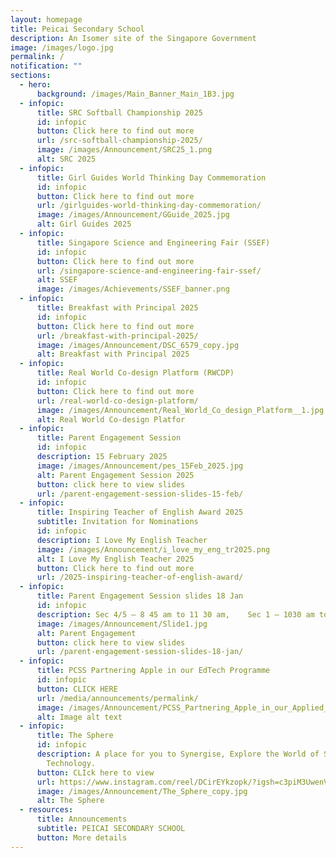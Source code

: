 ```yaml
---
layout: homepage
title: Peicai Secondary School
description: An Isomer site of the Singapore Government
image: /images/logo.jpg
permalink: /
notification: ""
sections:
  - hero:
      background: /images/Main_Banner_Main_1B3.jpg
  - infopic:
      title: SRC Softball Championship 2025
      id: infopic
      button: Click here to find out more
      url: /src-softball-championship-2025/
      image: /images/Announcement/SRC25_1.png
      alt: SRC 2025
  - infopic:
      title: Girl Guides World Thinking Day Commemoration
      id: infopic
      button: Click here to find out more
      url: /girlguides-world-thinking-day-commemoration/
      image: /images/Announcement/GGuide_2025.jpg
      alt: Girl Guides 2025
  - infopic:
      title: Singapore Science and Engineering Fair (SSEF)
      id: infopic
      button: Click here to find out more
      url: /singapore-science-and-engineering-fair-ssef/
      alt: SSEF
      image: /images/Achievements/SSEF_banner.png
  - infopic:
      title: Breakfast with Principal 2025
      id: infopic
      button: Click here to find out more
      url: /breakfast-with-principal-2025/
      image: /images/Announcement/DSC_6579_copy.jpg
      alt: Breakfast with Principal 2025
  - infopic:
      title: Real World Co-design Platform (RWCDP)
      id: infopic
      button: Click here to find out more
      url: /real-world-co-design-platform/
      image: /images/Announcement/Real_World_Co_design_Platform__1.jpg
      alt: Real World Co-design Platfor
  - infopic:
      title: Parent Engagement Session
      id: infopic
      description: 15 February 2025
      image: /images/Announcement/pes_15Feb_2025.jpg
      alt: Parent Engagement Session 2025
      button: click here to view slides
      url: /parent-engagement-session-slides-15-feb/
  - infopic:
      title: Inspiring Teacher of English Award 2025
      subtitle: Invitation for Nominations
      id: infopic
      description: I Love My English Teacher
      image: /images/Announcement/i_love_my_eng_tr2025.png
      alt: I Love My English Teacher 2025
      button: Click here to find out more
      url: /2025-inspiring-teacher-of-english-award/
  - infopic:
      title: Parent Engagement Session slides 18 Jan
      id: infopic
      description: Sec 4/5 – 8 45 am to 11 30 am,    Sec 1 – 1030 am to 130 pm
      image: /images/Announcement/Slide1.jpg
      alt: Parent Engagement
      button: click here to view slides
      url: /parent-engagement-session-slides-18-jan/
  - infopic:
      title: PCSS Partnering Apple in our EdTech Programme
      id: infopic
      button: CLICK HERE
      url: /media/announcements/permalink/
      image: /images/Announcement/PCSS_Partnering_Apple_in_our_Applied_Learning_Programme_2.jpg
      alt: Image alt text
  - infopic:
      title: The Sphere
      id: infopic
      description: A place for you to Synergise, Explore the World of Science and
        Technology.
      button: CLIck here to view
      url: https://www.instagram.com/reel/DCirEYkzopk/?igsh=c3piM3UwenVtcDE5
      image: /images/Announcement/The_Sphere_copy.jpg
      alt: The Sphere
  - resources:
      title: Announcements
      subtitle: PEICAI SECONDARY SCHOOL
      button: More details
---
```

